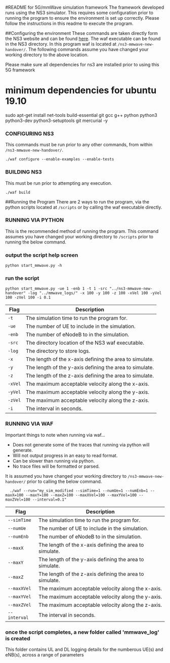 #README for 5G/mmWave simulation framework
The framework developed runs using the NS3 simulator. This requires some configuration prior to running the program to ensure the environment is set up correctly. Please follow the instructions in this readme to execute the program.

##Configuring the environment
These commands are taken directly form the NS3 website and can be found [here](https://www.nsnam.org/docs/tutorial/html/getting-started.html#building-ns-3 "NS3 Tutorial"). The waf executable can be found in the NS3 directory. In this program waf is located at `/ns3-mmwave-new-handover/`. The following commands assume you have changed your working directory to the above location.

Please make sure all dependencies for ns3 are installed prior to using this 5G framework

# minimum dependencies for ubuntu 19.10
sudo apt-get install net-tools build-essential git gcc g++ python python3 python3-dev python3-setuptools git mercurial -y


### CONFIGURING NS3
This commands must be run prior to any other commands, from within `/ns3-mmwave-new-handover/`.

    ./waf configure --enable-examples --enable-tests

### BUILDING NS3
This must be run prior to attempting any execution.

    ./waf build

##Running the Program
There are 2 ways to run the program, via the python scripts located at `/scripts` or by calling the waf executable directly.

### RUNNING VIA PYTHON
This is the recommended method of running the program. This command assumes you have changed your working directory to `/scripts` prior to running the below command.

### output the script help screen
    python start_mmwave.py -h 

### run the script
    python start_mmwave.py -ue 1 -enb 1 -t 1 -src "../ns3-mmwave-new-handover" -log "../mmwave_logs/" -x 100 -y 100 -z 100 -xVel 100 -yVel 100 -zVel 100 -i 0.1

| Flag | Description |
| ------------ | ------------ |
| `-t` | The simulation time to run the program for. |
| `-ue` | The number of UE to include in the simulation. |
| `-enb` | The number of eNodeB to in the simulation. |
| `-src` | The directory location of the NS3 waf executable. |
| `-log` | The directory to store logs. |
| `-x ` | The length of the x-axis defining the area to simulate. |
| `-y` | The length of the y-axis defining the area to simulate. |
| `-z`  | The length of the z-axis defining the area to simulate. |
| `-xVel` | The maximum acceptable velocity along the x-axis. |
| `-yVel` | The maximum acceptable velocity along the y-axis. |
| `-zVel` | The maximum acceptable velocity along the z-axis. |
| `-i` | The interval in seconds. |


### RUNNING VIA WAF
Important things to note when running via waf...
- Does not generate some of the traces that running via python will generate.
- Will not output progress in an easy to read format.
- Can be slower than running via python.
- No trace files will be formatted or parsed.

It is assumed you have changed your working directory to `/ns3-mmwave-new-handover/` prior to calling the below command.

      ./waf --run="my_sim_modified --simTime=1 --numUe=1 --numEnb=1 --maxX=100 --maxY=100 --maxZ=100 --maxXVel=100 --maxYVel=100 --maxZVel=100 --interval=0.1"

| Flag |  Description |
| -------- | -------- |
| `--simTime` | The simulation time to run the program for. |
| `--numUe` | The number of UE to include in the simulation. |
| `--numEnb` | The number of eNodeB to in the simulation. |
| `--maxX` | The length of the x-axis defining the area to simulate. |
| `--maxY` | The length of the y-axis defining the area to simulate. |
| `--maxZ` | The length of the z-axis defining the area to simulate. |
| `--maxXVel` | The maximum acceptable velocity along the x-axis. |
| `--maxYVel` | The maximum acceptable velocity along the y-axis. |
| `--maxZVel` | The maximum acceptable velocity along the z-axis. |
| `--interval` | The interval in seconds. |


### once the script completes, a new folder called 'mmwave_log' is created
This folder contains UL and DL logging details for the numberous UE(s) and eNB(s), across a range of parameters
